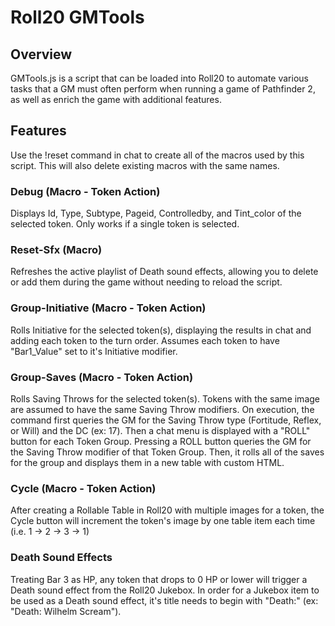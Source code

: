 # Roll20 GMTools
## Overview
GMTools.js is a script that can be loaded into Roll20 to automate various tasks that a GM must often perform when running a game of Pathfinder 2, as well as enrich the game with additional features.


## Features
Use the !reset command in chat to create all of the macros used by this script. This will also delete existing macros with the same names.

### Debug (Macro - Token Action)
Displays Id, Type, Subtype, Pageid, Controlledby, and Tint_color of the selected token. Only works if a single token is selected.

### Reset-Sfx (Macro)
Refreshes the active playlist of Death sound effects, allowing you to delete or add them during the game without needing to reload the script.

### Group-Initiative (Macro - Token Action)
Rolls Initiative for the selected token(s), displaying the results in chat and adding each token to the turn order. Assumes each token to have "Bar1_Value" set to it's Initiative modifier.

### Group-Saves (Macro - Token Action)
Rolls Saving Throws for the selected token(s). Tokens with the same image are assumed to have the same Saving Throw modifiers. On execution, the command first queries the GM for the Saving Throw type (Fortitude, Reflex, or Will) and the DC (ex: 17). Then a chat menu is displayed with a "ROLL" button for each Token Group. Pressing a ROLL button queries the GM for the Saving Throw modifier of that Token Group. Then, it rolls all of the saves for the group and displays them in a new table with custom HTML.

### Cycle (Macro - Token Action)
After creating a Rollable Table in Roll20 with multiple images for a token, the Cycle button will increment the token's image by one table item each time (i.e. 1 -> 2 -> 3 -> 1)

### Death Sound Effects
Treating Bar 3 as HP, any token that drops to 0 HP or lower will trigger a Death sound effect from the Roll20 Jukebox. In order for a Jukebox item to be used as a Death sound effect, it's title needs to begin with "Death:" (ex: "Death: Wilhelm Scream").

